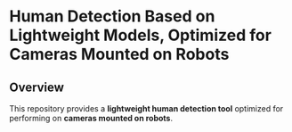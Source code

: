 # Human Detection Based on Lightweight Models, Optimized for Cameras Mounted on Robots

## Overview

This repository provides a **lightweight human detection tool** optimized for performing on **cameras mounted on robots**. 
